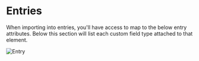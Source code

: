 # Entries

When importing into entries, you'll have access to map to the below entry attributes. Below this section will list each custom field type attached to that element.

![Entry](/uploads/plugins/feed-me/entry.png)